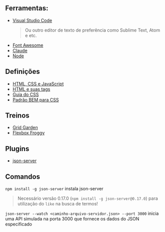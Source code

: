 ## Ferramentas:
- [Visual Studio Code](https://code.visualstudio.com/)
    >Ou outro editor de texto de preferência como Sublime Text, Atom e etc.
- [Font Awesome](https://fontawesome.com/)    
- [Claude](https://claude.ai/)
- [Node](https://nodejs.org/pt)

## Definições
- [HTML, CSS e JavaScript](https://www.alura.com.br/artigos/html-css-e-js-definicoes)
- [HTML e suas tags](https://www.alura.com.br/artigos/o-que-e-html-suas-tags-parte-5-atributos-elementos)
- [Guia do CSS](https://www.alura.com.br/artigos/css)
- [Padrão BEM para CSS](https://www.alura.com.br/artigos/criando-componentes-css-com-padrao-bem#utilizando-o-padrao-bem)

## Treinos
- [Grid Garden](https://cssgridgarden.com/)
- [Flexbox Froggy](https://flexboxfroggy.com/)

## Plugins
- [json-server](https://www.npmjs.com/package/json-server)

## Comandos
`npm install -g json-server` instala json-server
>Necessário versão 0.17.0 (`npm install -g json-server@0.17.0`) para utilização do `like` na busca de termos!

`json-server --watch <caminho-arquivo-servidor.json> --port 3000` inicia uma API simulada na porta 3000 que fornece os dados do JSON especificado
